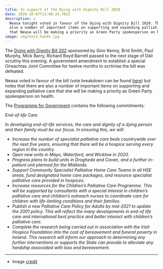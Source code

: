 ```yaml
---
title: In support of the Dying with Dignity Bill 2020
date: 2020-10-07T21:00:24.702Z
description: >
  Neasa tonight voted in favour of the Dying with Dignity Bill 2020. There are
  also a number of important items on supporting and expanding palliative care
  that Neasa will be making a priority as Green Party spokesperson on health.
image: img/hold_hands.jpg
---
```

The [Dying with Dignity Bill 202](https://www.oireachtas.ie/en/bills/bill/2020/24/) sponsored by Gino Kenny, Bríd Smith, Paul Murphy, Mick Barry, Richard Boyd Barrett passed to the next stage of Dáil scrutiny this evening.  A government amendment to establish a special Oireachtas Joint Committee for twelve months to scrtinise the bill was defeated.

Neasa voted in favour of the bill (vote breakdown can be found [here](https://www.oireachtas.ie/en/debates/vote/dail/33/2020-10-07/81/)) but notes that there are also a number of important items on supporting and expanding palliative care that she will be making a priority as Green Party spokesperson on health.

The [Programme for Government](https://www.greenparty.ie/wp-content/uploads/2020/06/2020-06-15-ProgrammeforGovernment_Corrected-Final-Version.pdf) contains the following commitments: 

*End-of-life Care*

*In developing end-of-life services, the care and dignity of a dying person and their family must be our focus. In ensuring this, we will:*

* *Increase  the  number  of  specialist  palliative  care  beds countrywide over the next five years, ensuring that there will be a hospice serving every region in the country.*
* *Open new units in Mayo, Waterford, and Wicklow in 2020.* 
* *Progress plans to build units in Drogheda and Cavan, and a further in-patient unit planned for the Midlands.*
* *Support Community Specialist Palliative Home Care Teams in all HSE areas, fund designated home care packages, and resource specialist palliative care provided in hospices.*
* *Increase  resources  for  the  Children’s  Palliative  Care Programme. This will be supported by consultants with a special interest in children’s palliative care and children’s outreach  nurses  to  coordinate  care  for  children  with  life-limiting conditions and their families.* 
* *Publish a new Palliative Care Policy for Adults by mid-2021 to update the 2001 policy. This will reflect the many developments in end-of life care and international best practice and better interact with children’s palliative care.*
* *Complete the research being carried out in association with the Irish Hospice Foundation into the cost of bereavement and funeral poverty in Ireland. This research will inform our approach to determining any further interventions or supports the State can provide to alleviate any hardship associated with loss and bereavement.*

- - -

* Image [credit](https://www.flickr.com/photos/samcaplat/4521089467)